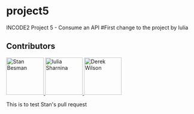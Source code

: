 # project5

INCODE2 Project 5 - Consume an API
#First change to the project by Iulia

## Contributors

<a href="https://github.com/staenrey">
  <img src="https://github.com/staenrey.png" alt="Stan Besman" width="100"/>
</a>

<a href="https://github.com/julia-ediamond">
  <img src="https://github.com/julia-ediamond.png" alt="Iulia Sharnina" width="100"/>
</a>

<a href="https://github.com/delboywilson">
  <img src="https://github.com/delboywilson.png" alt="Derek Wilson" width="100"/>
</a>

This is to test Stan's pull request
